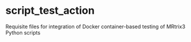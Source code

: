# script_test_action
Requisite files for integration of Docker container-based testing of MRtrix3 Python scripts
